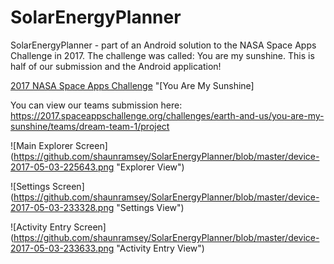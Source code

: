 # SolarEnergyPlanner
SolarEnergyPlanner - part of an Android solution to the NASA Space Apps Challenge in 2017. The challenge was called: You are my sunshine. This is half of our submission and the Android application!

[2017 NASA Space Apps Challenge](https://2017.spaceappschallenge.org/) "[You Are My Sunshine]

You can view our teams submission here: https://2017.spaceappschallenge.org/challenges/earth-and-us/you-are-my-sunshine/teams/dream-team-1/project


![Main Explorer Screen]
(https://github.com/shaunramsey/SolarEnergyPlanner/blob/master/device-2017-05-03-225643.png 
"Explorer View")

![Settings Screen]
(https://github.com/shaunramsey/SolarEnergyPlanner/blob/master/device-2017-05-03-233328.png
"Settings View")

![Activity Entry Screen]
(https://github.com/shaunramsey/SolarEnergyPlanner/blob/master/device-2017-05-03-233633.png
"Activity Entry View")
